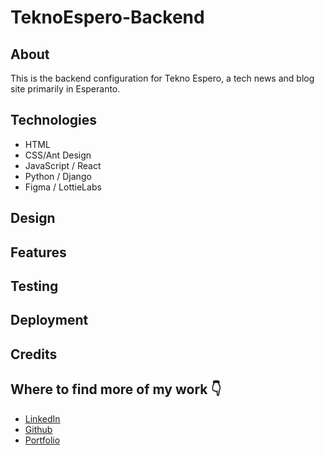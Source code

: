# TeknoEspero-Backend

## About

This is the backend configuration for Tekno Espero, a tech news and blog site primarily in Esperanto.

## Technologies

- HTML
- CSS/Ant Design
- JavaScript / React
- Python / Django
- Figma / LottieLabs

## Design

## Features

## Testing

## Deployment

## Credits

## Where to find more of my work 👇

- [LinkedIn](https://www.linkedin.com/in/charlotte-stone-web/)
- [Github](https://github.com/Terafora)
- [Portfolio](https://terafora.github.io/Portfolio-Site/)



